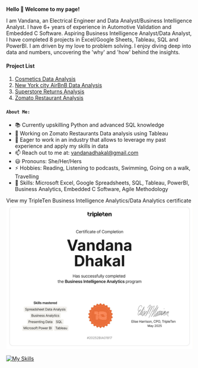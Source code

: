**Hello 👋 Welcome to my page!**

I am Vandana, an Electrical Engineer and Data Analyst/Business Intelligence Analyst. I have 6+ years of experience in Automotive Validation and Embedded C Software. Aspiring Business Intelligence Analyst/Data Analyst, I have completed 8 projects in Excel/Google Sheets, Tableau, SQL and PowerBI. I am driven by my love to problem solving. I enjoy diving deep into data and numbers, uncovering the 'why' and 'how' behind the insights.

#### Project List
1. [Cosmetics Data Analysis](https://github.com/vandanadhakal/Cosmetic_Data_Analysis)
2. [New York city AirBnB Data Analysis](https://github.com/vandanadhakal/New-York-City-AirBnb-Data-Analysis)
3. [Superstore Returns Analysis](https://github.com/vandanadhakal/Superstore-Return-Analysis)
4. [Zomato Restaurant Analysis](https://github.com/vandanadhakal/Zomato-Restaurants-Analysis)


#### `About Me:`
- 📚 Currently upskilling Python and advanced SQL knowledge
- 🔭 Working on Zomato Restaurants Data analysis using Tableau
- 🚀 Eager to work in an industry that allows to leverage my past experience and apply my skills in data
- 📫 Reach out to me at: vandanadhakal@gmail.com
- 😃 Pronouns: She/Her/Hers
- ⚡ Hobbies: Reading, Listening to podcasts, Swimming, Going on a walk, Travelling
- 💪 Skills: Microsoft Excel, Google Spreadsheets, SQL, Tableau, PowerBI, Business Analytics, Embedded C Software, Agile Methodology

View my TripleTen Business Intelligence Analytics/Data Analytics certificate
<img src="https://github.com/vandanadhakal/vandanadhakal/blob/main/Vandana_Dhakal_BIA_Certificate.pdf"> 

[![My Skills](https://skillicons.dev/icons?i=py,postgres,c,fortran,matlab,visualstudio)](https://skillicons.dev)
<!--
**vandanadhakal/vandanadhakal** is a ✨ _special_ ✨ repository because its `README.md` (this file) appears on your GitHub profile.

Here are some ideas to get you started:

- 🔭 I’m currently working on ...
- 🌱 I’m currently learning ...
- 👯 I’m looking to collaborate on ...
- 🤔 I’m looking for help with ...
- 💬 Ask me about ...
- 📫 How to reach me: vandanadhakal@gmail.com
- 😄 Pronouns: ...
 ⚡ Fun fact: Love reading, Listening to podcasts, Swimming
-->
